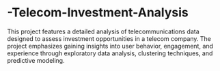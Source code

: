 # -Telecom-Investment-Analysis
This project features a detailed analysis of telecommunications data designed to assess investment opportunities in a telecom company. The project emphasizes gaining insights into user behavior, engagement, and experience through exploratory data analysis, clustering techniques, and predictive modeling.
